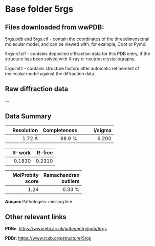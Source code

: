 # Base folder 5rgs

## Files downloaded from wwPDB:

5rgs.pdb and 5rgs.cif - contain the coordinates of the threedimensional molecular model, and can be viewed with, for example, Coot or Pymol.

5rgs-sf.cif - contains deposited diffraction data for this PDB entry, if the structure has been solved with X-ray or neutron crystallography.

5rgs.mtz - contains structure factors after automatic refinement of molecular model against the diffraction data.

## Raw diffraction data

--<br> 

## Data Summary
|   | Resolution | Completeness| I/sigma |
|---|-------------:|----------------:|--------------:|
|   |1.72 Å|98.9  %|<img width=50/>6.200|

|   | **R-work**| **R-free**   
|---|-------------:|----------------:|           
||0.1830|0.2310|

|   |**MolProbity<br>score**| **Ramachandran<br>outliers** 
|---|-------------:|----------------:|
||1.24|0.33 %|

**Auspex** Pathologies: missing line

 

## Other relevant links 
**PDBe**:  https://www.ebi.ac.uk/pdbe/entry/pdb/5rgs
 
**PDBr**: https://www.rcsb.org/structure/5rgs 

